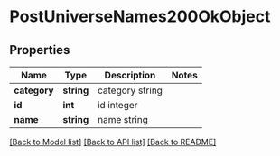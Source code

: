 # PostUniverseNames200OkObject

## Properties
Name | Type | Description | Notes
------------ | ------------- | ------------- | -------------
**category** | **string** | category string | 
**id** | **int** | id integer | 
**name** | **string** | name string | 

[[Back to Model list]](../README.md#documentation-for-models) [[Back to API list]](../README.md#documentation-for-api-endpoints) [[Back to README]](../README.md)


